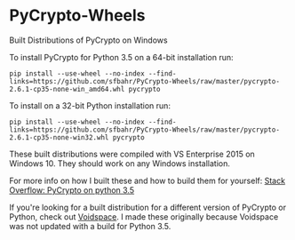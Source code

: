 # PyCrypto-Wheels
Built Distributions of PyCrypto on Windows

To install PyCrypto for Python 3.5 on a 64-bit installation run:
```
pip install --use-wheel --no-index --find-links=https://github.com/sfbahr/PyCrypto-Wheels/raw/master/pycrypto-2.6.1-cp35-none-win_amd64.whl pycrypto
```

To install on a 32-bit Python installation run:
```
pip install --use-wheel --no-index --find-links=https://github.com/sfbahr/PyCrypto-Wheels/raw/master/pycrypto-2.6.1-cp35-none-win32.whl pycrypto
```

These built distributions were compiled with VS Enterprise 2015 on Windows 10. They should work on any Windows installation.

For more info on how I built these and how to build them for yourself: [Stack Overflow: PyCrypto on python 3.5](http://stackoverflow.com/questions/32800336/pycrypto-on-python-3-5)


If you're looking for a built distribution for a different version of PyCrypto or Python, check out [Voidspace](http://www.voidspace.org.uk/python/modules.shtml#pycrypto). I made these originally because Voidspace was not updated with a build for Python 3.5.
